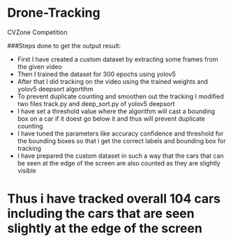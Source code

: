 # Drone-Tracking
CVZone Competition

###Steps done to get the output result:

- First I have created a custom dataset by extracting some frames from the given video
- Then I trained the dataset for 300 epochs using yolov5
- After that I did tracking on the video using the trained weights and yolov5 deepsort algortihm
- To prevent duplicate counting and smoothen out the tracking I modified two files track.py and deep_sort.py of yolov5 deepsort
- I have set a threshold value where the algorithm will cast a bounding box on a car if it doest go below it and thus will prevent duplicate counting
- I have tuned the parameters like accuracy confidence and threshold for the bounding boxes so that i get the correct labels and bounding box for tracking
- I have prepared the custom dataset in such a way that the cars that can be seen at the edge of the screen are also counted as they are slightly visible

# Thus i have tracked overall 104 cars including the cars that are seen slightly at the edge of the screen
